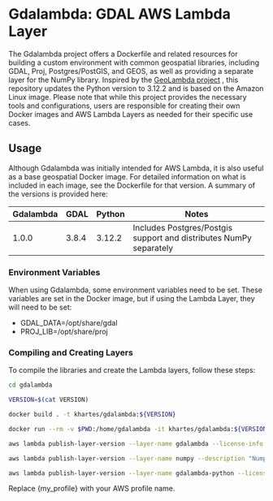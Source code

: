 # Gdalambda: GDAL AWS Lambda Layer

The Gdalambda project offers a Dockerfile and related resources for building a custom environment with common geospatial libraries, including GDAL, Proj, Postgres/PostGIS, and GEOS, as well as providing a separate layer for the NumPy library. Inspired by the [GeoLambda project](https://github.com/developmentseed/geolambda) , this repository updates the Python version to 3.12.2 and is based on the Amazon Linux image. Please note that while this project provides the necessary tools and configurations, users are responsible for creating their own Docker images and AWS Lambda Layers as needed for their specific use cases.

## Usage

Although Gdalambda was initially intended for AWS Lambda, it is also useful as a base geospatial Docker image. For detailed information on what is included in each image, see the Dockerfile for that version. A summary of the versions is provided here:

| Gdalambda | GDAL  | Python | Notes                 |
| --------- | ----- | ------ | --------------------- |
| 1.0.0     | 3.8.4 | 3.12.2 | Includes Postgres/Postgis support and distributes NumPy separately |

### Environment Variables

When using Gdalambda, some environment variables need to be set. These variables are set in the Docker image, but if using the Lambda Layer, they will need to be set:

- GDAL_DATA=/opt/share/gdal
- PROJ_LIB=/opt/share/proj 

### Compiling and Creating Layers

To compile the libraries and create the Lambda layers, follow these steps:

```bash
cd gdalambda

VERSION=$(cat VERSION)

docker build . -t khartes/gdalambda:${VERSION}

docker run --rm -v $PWD:/home/gdalambda -it khartes/gdalambda:${VERSION} package.sh

aws lambda publish-layer-version --layer-name gdalambda --license-info "MIT" --description "Native geospatial libaries for all runtimes" --zip-file fileb://gdalambda.zip --region us-east-1 --profile {my_profile}

aws lambda publish-layer-version --layer-name numpy --description "Numpy for python3.12" --zip-file fileb://numpy.zip --region us-east-1 --compatible-runtimes python3.12 --compatible-architectures "x86_64" --profile {my_profile} 

aws lambda publish-layer-version --layer-name gdalambda-python --license-info "MIT" --description "Native geospatial libaries for python3.12" --zip-file fileb://gdalambda-python.zip --region us-east-1 --compatible-runtimes python3.12 --compatible-architectures "x86_64" --profile {my_profile} 
```

Replace {my_profile} with your AWS profile name.